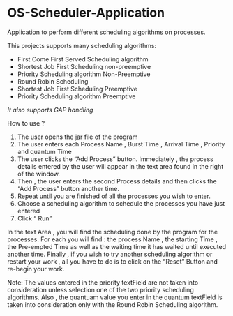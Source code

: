 # OS-Scheduler-Application
Application to perform different scheduling algorithms on processes.


This projects supports many scheduling algorithms:

* First Come First Served Scheduling algorithm
* Shortest Job First Scheduling non-preemptive
* Priority Scheduling algorithm Non-Preemptive
* Round Robin Scheduling
* Shortest Job First Scheduling Preemptive
* Priority Scheduling algorithm Preemptive

_It also supports GAP handling_


How to use ? 
1. The user opens the jar file of the program  
2. The user enters each Process Name , Burst Time , Arrival Time , Priority and quantum Time 
3. The user clicks the “Add Process” button.
Immediately , the process details entered by the user will appear in the text area found in the right of the window.
4. Then , the user enters the second Process details and then clicks the “Add Process” button another time. 
5. Repeat until you are finished of all the processes you wish to enter.
6. Choose a scheduling algorithm to schedule the processes you have just entered
7. Click “ Run”

In the text Area , you will find the scheduling done by the program for the processes. 
For each you will find : the process Name , the starting Time , the Pre-empted Time as well as the waiting time it has waited until executed another time.
Finally , if you wish to try another scheduling algorithm or restart your work , all you have to do is to click on the “Reset” Button and re-begin your work.


Note: The values entered in the priority textField are not taken into consideration unless selection one of the two priority scheduling algorithms.
Also , the quantuam value you enter in the quantum textField is taken into consideration only with the Round Robin Scheduling algorithm.
